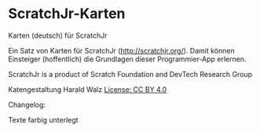 # ScratchJr-Karten
Karten (deutsch) für ScratchJr

Ein Satz von Karten für ScratchJr (http://scratchjr.org/). Damit können Einsteiger (hoffentlich) die Grundlagen dieser Programmier-App erlernen.

ScratchJr is a product of Scratch Foundation and DevTech Research Group

Katengestaltung Harald Walz [License: CC BY 4.0](https://creativecommons.org/licenses/by/4.0/)

Changelog:

Texte farbig unterlegt
